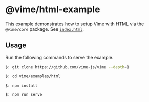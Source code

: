 # @vime/html-example

This example demonstrates how to setup Vime with HTML via the `@vime/core` package. See [`index.html`](./index.html).

## Usage

Run the following commands to serve the example.

```bash
$: git clone https://github.com/vime-js/vime --depth=1

$: cd vime/examples/html

$: npm install

$: npm run serve
```
